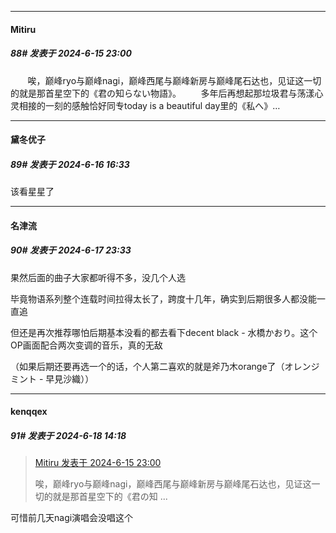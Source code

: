 ﻿
*****

####  Mitiru  
##### 88#       发表于 2024-6-15 23:00

       唉，巅峰ryo与巅峰nagi，巅峰西尾与巅峰新房与巅峰尾石达也，见证这一切的就是那首星空下的《君の知らない物語》。
       多年后再想起那垃圾君与荡漾心灵相接的一刻的感触恰好同专today is a beautiful day里的《私へ》…


*****

####  黛冬优子  
##### 89#       发表于 2024-6-16 16:33

该看星星了


*****

####  名津流  
##### 90#       发表于 2024-6-17 23:33

果然后面的曲子大家都听得不多，没几个人选

毕竟物语系列整个连载时间拉得太长了，跨度十几年，确实到后期很多人都没能一直追

但还是再次推荐哪怕后期基本没看的都去看下decent black - 水橋かおり。这个OP画面配合两次变调的音乐，真的无敌

（如果后期还要再选一个的话，个人第二喜欢的就是斧乃木orange了（オレンジミント - 早見沙織））


*****

####  kenqqex  
##### 91#       发表于 2024-6-18 14:18

<blockquote><a href="httphttps://bbs.saraba1st.com/2b/forum.php?mod=redirect&amp;goto=findpost&amp;pid=65249960&amp;ptid=2182538" target="_blank">Mitiru 发表于 2024-6-15 23:00</a>

唉，巅峰ryo与巅峰nagi，巅峰西尾与巅峰新房与巅峰尾石达也，见证这一切的就是那首星空下的《君の知 ...</blockquote>
可惜前几天nagi演唱会没唱这个

